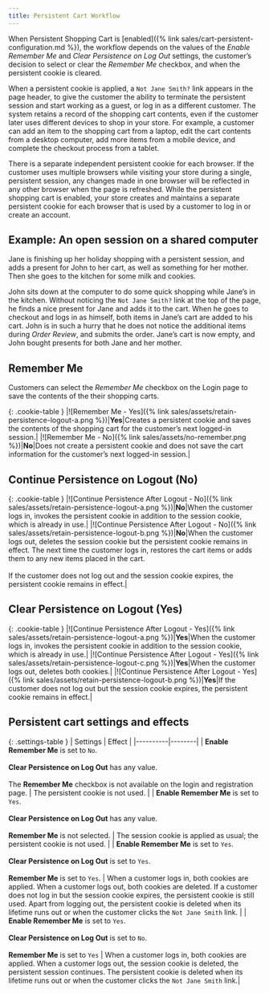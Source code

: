 ```yaml
---
title: Persistent Cart Workflow
---
```


When Persistent Shopping Cart is [enabled]({% link sales/cart-persistent-configuration.md %}), the workflow depends on the values of the _Enable Remember Me_ and _Clear Persistence on Log Out_ settings, the customer’s decision to select or clear the _Remember Me_ checkbox, and when the persistent cookie is cleared.

When a persistent cookie is applied, a `Not Jane Smith?` link appears in the page header, to give the customer the ability to terminate the persistent session and start working as a guest, or log in as a different customer. The system retains a record of the shopping cart contents, even if the customer later uses different devices to shop in your store. For example, a customer can add an item to the shopping cart from a laptop, edit the cart contents from a desktop computer, add more items from a mobile device, and complete the checkout process from a tablet.

There is a separate independent persistent cookie for each browser. If the customer uses multiple browsers while visiting your store during a single, persistent session, any changes made in one browser will be reflected in any other browser when the page is refreshed. While the persistent shopping cart is enabled, your store creates and maintains a separate persistent cookie for each browser that is used by a customer to log in or create an account.

## Example: An open session on a shared computer

Jane is finishing up her holiday shopping with a persistent session, and adds a present for John to her cart, as well as something for her mother. Then she goes to the kitchen for some milk and cookies.

John sits down at the computer to do some quick shopping while Jane’s in the kitchen. Without noticing the `Not Jane Smith?` link at the top of the page, he finds a nice present for Jane and adds it to the cart. When he goes to checkout and logs in as himself, both items in Jane’s cart are added to his cart. John is in such a hurry that he does not notice the additional items during _Order Review_, and submits the order.  Jane’s cart is now empty, and John bought presents for both Jane and her mother.

## Remember Me

Customers can select the _Remember Me_ checkbox on the Login page to save the contents of the their shopping carts.

{: .cookie-table }
|![Remember Me -  Yes]({% link sales/assets/retain-persistence-logout-a.png %})|**Yes**|Creates a persistent cookie and saves the contents of the shopping cart for the customer’s next logged-in session.|
|![Remember Me -  No]({% link sales/assets/no-remember.png %})|**No**|Does not create a persistent cookie and does not save the cart information for the customer’s next logged-in session.|

## Continue Persistence on Logout (No)

{: .cookie-table }
|![Continue Persistence After Logout - No]({% link sales/assets/retain-persistence-logout-a.png %})|**No**|When the customer logs in, invokes the persistent cookie in addition to the session cookie, which is already in use.|
|![Continue Persistence After Logout - No]({% link sales/assets/retain-persistence-logout-b.png %})|**No**|When the customer logs out, deletes the session cookie but the persistent cookie remains in effect. The next time the customer logs in, restores the cart items or adds them to any new items placed in the cart.<br/><br/>If the customer does not log out and the session cookie expires, the persistent cookie remains in effect.|

## Clear Persistence on Logout (Yes)

{: .cookie-table }
|![Continue Persistence After Logout - Yes]({% link sales/assets/retain-persistence-logout-a.png %})|**Yes**|When the customer logs in, invokes the persistent cookie in addition to the session cookie, which is already in use.|
|![Continue Persistence After Logout - Yes]({% link sales/assets/retain-persistence-logout-c.png %})|**Yes**|When the customer logs out, deletes both cookies.|
|![Continue Persistence After Logout - Yes]({% link sales/assets/retain-persistence-logout-b.png %})|**Yes**|If the customer does not log out but the session cookie expires, the persistent cookie remains in effect.|

## Persistent cart settings and effects

{: .settings-table }
| Settings | Effect |
|----------|--------|
| **Enable Remember Me** is set to `No`.<br/><br/>**Clear Persistence on Log Out** has any value.<br/><br/>The **Remember Me** checkbox is not available on the login and registration page. | The persistent cookie is not used. |
| **Enable Remember Me** is set to `Yes`.<br/><br/>**Clear Persistence on Log Out** has any value.<br/><br/>**Remember Me** is not selected. | The session cookie is applied as usual; the persistent cookie is not used. |
| **Enable Remember Me** is set to `Yes`.<br/><br/>**Clear Persistence on Log Out** is set to `Yes`.<br/><br/>**Remember Me** is set to `Yes`. | When a customer logs in, both cookies are applied. When a customer logs out, both cookies are deleted. If a customer does not log in but the session cookie expires, the persistent cookie is still used. Apart from logging out, the persistent cookie is deleted when its lifetime runs out or when the customer clicks the `Not Jane Smith` link. |
| **Enable Remember Me** is set to `Yes`.<br/><br/>**Clear Persistence on Log Out** is set to `No`.<br/><br/>**Remember Me** is set to `Yes` | When a customer logs in, both cookies are applied. When a customer logs out, the session cookie is deleted, the persistent session continues. The persistent cookie is deleted when its lifetime runs out or when the customer clicks the `Not Jane Smith` link.|

<style>
.cookie-table td:first-of-type {
  width: 200px;
}
.settings-table th:first-of-type  {
  width: 400px;
}
</style>